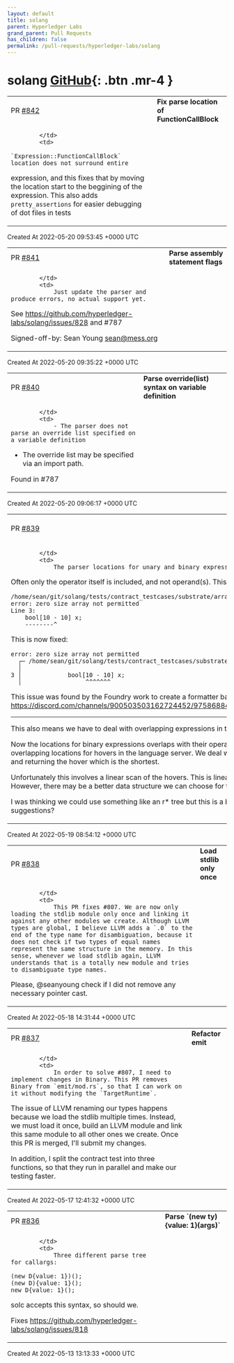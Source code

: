 ```yaml
---
layout: default
title: solang
parent: Hyperledger Labs
grand_parent: Pull Requests
has_children: false
permalink: /pull-requests/hyperledger-labs/solang
---
```


# solang <span class="fs-3 right-align">[GitHub](https://github.com/hyperledger-labs/solang){: .btn .mr-4 }</span>


<div>
    <table>
        <tr>
            <td>
                PR <a href="https://github.com/hyperledger-labs/solang/pull/842" class=".btn">#842</a>
            </td>
            <td>
                <b>
                    Fix parse location of FunctionCallBlock
                </b>
            </td>
        </tr>
        <tr>
            <td>
                
            </td>
            <td>
                `Expression::FunctionCallBlock` location does not surround entire
expression, and this fixes that by moving the location start to the
beggining of the expression. This also adds `pretty_assertions`
for easier debugging of dot files in tests
            </td>
        </tr>
    </table>
    <div class="right-align">
        Created At 2022-05-20 09:53:45 +0000 UTC
    </div>
</div>

<div>
    <table>
        <tr>
            <td>
                PR <a href="https://github.com/hyperledger-labs/solang/pull/841" class=".btn">#841</a>
            </td>
            <td>
                <b>
                    Parse assembly statement flags
                </b>
            </td>
        </tr>
        <tr>
            <td>
                
            </td>
            <td>
                Just update the parser and produce errors, no actual support yet.

See https://github.com/hyperledger-labs/solang/issues/828 and #787 

Signed-off-by: Sean Young <sean@mess.org>
            </td>
        </tr>
    </table>
    <div class="right-align">
        Created At 2022-05-20 09:35:22 +0000 UTC
    </div>
</div>

<div>
    <table>
        <tr>
            <td>
                PR <a href="https://github.com/hyperledger-labs/solang/pull/840" class=".btn">#840</a>
            </td>
            <td>
                <b>
                    Parse override(list) syntax on variable definition
                </b>
            </td>
        </tr>
        <tr>
            <td>
                
            </td>
            <td>
                - The parser does not parse an override list specified on a variable definition
- The override list may be specified via an import path.

Found in #787 
            </td>
        </tr>
    </table>
    <div class="right-align">
        Created At 2022-05-20 09:06:17 +0000 UTC
    </div>
</div>

<div>
    <table>
        <tr>
            <td>
                PR <a href="https://github.com/hyperledger-labs/solang/pull/839" class=".btn">#839</a>
            </td>
            <td>
                <b>
                    Fix parser locations of expressions
                </b>
            </td>
        </tr>
        <tr>
            <td>
                
            </td>
            <td>
                The parser locations for unary and binary expression are inconsistent.
Often only the operator itself is included, and not operand(s). This is
causes incorrect diagnostics.
```
/home/sean/git/solang/tests/contract_testcases/substrate/arrays/array_dimensions.sol:3:21-22: error: zero size array not permitted
Line 3:
	bool[10 - 10] x;
	--------^
```
This is now fixed:
```
error: zero size array not permitted
  ┌─ /home/sean/git/solang/tests/contract_testcases/substrate/arrays/array_dimensions.sol:3:18
  │
3 │             bool[10 - 10] x;
  │                  ^^^^^^^
```
This issue was found by the Foundry work to create a formatter based on
the solang-parser, see https://discord.com/channels/900503503162724452/975868842125455390/976527889166135357

---

This also means we have to deal with overlapping expressions in the language server
    
Now the locations for binary expressions overlaps with their operands. This means that we have overlapping locations for hovers in the language server. We deal with this by finding all matching hovers, and returning the hover which is the shortest.
    
Unfortunately this involves a linear scan of the hovers. This is linear scan of memory, so it should be fast. However, there may be a better data structure we can choose for this, should performance be an issue.

I was thinking we could use something like an r* tree but this is a bit heavy for our use-case. Any suggestions?
            </td>
        </tr>
    </table>
    <div class="right-align">
        Created At 2022-05-19 08:54:12 +0000 UTC
    </div>
</div>

<div>
    <table>
        <tr>
            <td>
                PR <a href="https://github.com/hyperledger-labs/solang/pull/838" class=".btn">#838</a>
            </td>
            <td>
                <b>
                    Load stdlib only once
                </b>
            </td>
        </tr>
        <tr>
            <td>
                
            </td>
            <td>
                This PR fixes #807. We are now only loading the stdlib module only once and linking it against any other modules we create. Although LLVM types are global, I believe LLVM adds a `.0` to the end of the type name for disambiguation, because it does not check if two types of equal names represent the same structure in the memory. In this sense, whenever we load stdlib again, LLVM understands that is a totally new module and tries to disambiguate type names.

Please, @seanyoung check if I did not remove any necessary pointer cast.
            </td>
        </tr>
    </table>
    <div class="right-align">
        Created At 2022-05-18 14:31:44 +0000 UTC
    </div>
</div>

<div>
    <table>
        <tr>
            <td>
                PR <a href="https://github.com/hyperledger-labs/solang/pull/837" class=".btn">#837</a>
            </td>
            <td>
                <b>
                    Refactor emit
                </b>
            </td>
        </tr>
        <tr>
            <td>
                
            </td>
            <td>
                In order to solve #807, I need to implement changes in Binary. This PR removes Binary from `emit/mod.rs`, so that I can work on it without modifying the `TargetRuntime`.

The issue of LLVM renaming our types happens because we load the stdlib multiple times. Instead, we must load it once, build an LLVM module and link this same module to all other ones we create. Once this PR is merged, I'll submit my changes.

In addition, I split the contract test into three functions, so that they run in parallel and make our testing faster. 
            </td>
        </tr>
    </table>
    <div class="right-align">
        Created At 2022-05-17 12:41:32 +0000 UTC
    </div>
</div>

<div>
    <table>
        <tr>
            <td>
                PR <a href="https://github.com/hyperledger-labs/solang/pull/836" class=".btn">#836</a>
            </td>
            <td>
                <b>
                    Parse `(new ty){value: 1}(args)`
                </b>
            </td>
        </tr>
        <tr>
            <td>
                
            </td>
            <td>
                Three different parse tree for callargs:

	(new D{value: 1})();
	(new D){value: 1}();
	new D{value: 1}();

solc accepts this syntax, so should we.

Fixes https://github.com/hyperledger-labs/solang/issues/818
            </td>
        </tr>
    </table>
    <div class="right-align">
        Created At 2022-05-13 13:13:33 +0000 UTC
    </div>
</div>

